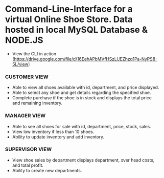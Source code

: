 # Command-Line-Interface for a virtual Online Shoe Store. Data hosted in local MySQL Database & NODE.JS
 - View the CLI in action (https://drive.google.com/file/d/16EehAPbMVfHSzLUEZhzq1Pa-NyPS8-5L/view)

### CUSTOMER VIEW
  - Able to view all shoes available with id, department, and price displayed. 
  - Able to select any shoe and get details regarding the specified shoe. 
  - Complete purchase if the shoe is in stock and displays the total price and remaining inventory.
 
### MANAGER VIEW 
  - Able to see all shoes for sale with id, department, price, stock, sales.
  - View low inventory if less than 10 shoes.
  - Ability to update inventory and add inventory.
 
 ### SUPERVISOR VIEW
  - View shoe sales by department displays department, over head costs, and total profit.
  - Ability to create new departments.

